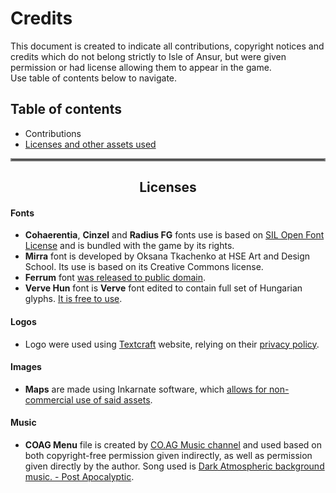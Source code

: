 # Credits
This document is created to indicate all contributions, copyright notices and credits
which do not belong strictly to Isle of Ansur, but were given permission or had license
allowing them to appear in the game.  
Use table of contents below to navigate.

## Table of contents
- Contributions
- [Licenses and other assets used](credits.md#centerlicensescenter)

<hr style="border:2px solid gray">

## <center>Licenses</center>
#### Fonts
- **Cohaerentia**, **Cinzel** and **Radius FG** fonts use is based on [SIL Open Font License](http://scripts.sil.org/OFL) and is bundled with the game by its rights.
- **Mirra** font is developed by Oksana Tkachenko at HSE Art and Design School. Its use is based on its Creative Commons license.
- **Ferrum** font [was released to public domain](https://www.1001fonts.com/ferrum-font.html).
- **Verve Hun** font is **Verve** font edited to contain full set of Hungarian glyphs. [It is free to use](https://www.1001fonts.com/verve-font.html).

#### Logos
- Logo were used using [Textcraft](https://textcraft.net/) website, relying on their [privacy policy](https://textcraft.net/terms.php).

#### Images
- **Maps** are made using Inkarnate software, which [allows for non-commercial use of said assets](https://inkarnate.s3.amazonaws.com/inkarnate-terms-of-use-june-2020.pdf).

#### Music
- **COAG Menu** file is created by [CO.AG Music channel](https://www.youtube.com/channel/UCcavSftXHgxLBWwLDm_bNvA)
  and used based on both copyright-free permission given indirectly, as well as permission
  given directly by the author. Song used is [Dark Atmospheric background music. - Post Apocalyptic](https://youtu.be/4l_PxLFbdHQ).